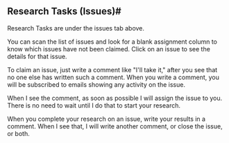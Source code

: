 ## Research Tasks (Issues)#
Research Tasks are under the issues tab above. 

You can scan the list of issues and look for a blank assignment column to know which issues have not been claimed. Click on an issue to see the details for that issue.

To claim an issue, just write a comment like "I'll take it," after you see that no one else has written such a comment. When you write a comment, you will be subscribed to emails showing any activity on the issue.

When I see the comment, as soon as possible I will assign the issue to you. There is no need to wait until I do that to start your research.

When you complete your research on an issue, write your results in a comment. When I see that, I will write another comment, or close the issue, or both.

